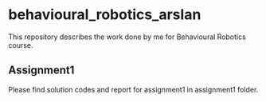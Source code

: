 # behavioural_robotics_arslan
This repository describes the work done by me for Behavioural Robotics course.

## Assignment1
Please find solution codes and report for assignment1 in assignment1 folder.
